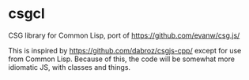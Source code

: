 csgcl
=========

CSG library for Common Lisp, port of https://github.com/evanw/csg.js/

This is inspired by https://github.com/dabroz/csgjs-cpp/ except for use from
Common Lisp. Because of this, the code will be somewhat more idiomatic JS, with
classes and things.
